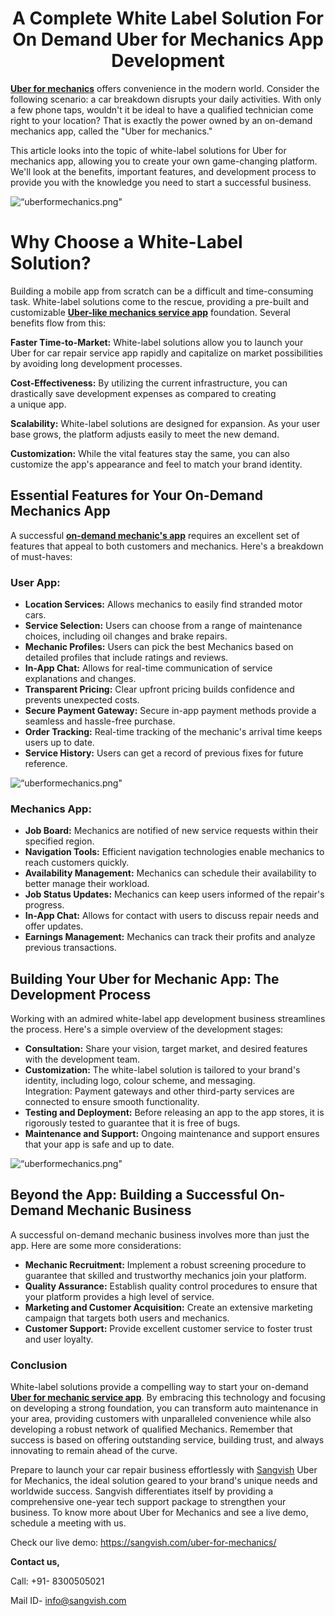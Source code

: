 <h1 align="center"> A Complete White Label Solution For On Demand Uber for Mechanics App Development </h1>


**[Uber for mechanics](https://sangvish.com/uber-for-mechanics/)** offers convenience in the modern world. Consider the following scenario: a car breakdown disrupts your daily activities. With only a few phone taps, wouldn't it be ideal to have a qualified technician come right to your location? That is exactly the power owned by an on-demand mechanics app, called the "Uber for mechanics."

This article looks into the topic of white-label solutions for Uber for mechanics app, allowing you to create your own game-changing platform. We'll look at the benefits, important features, and development process to provide you with the knowledge you need to start a successful business.

<div class="Box-sc-g0xbh4-0 iIZCet"><img alt=“uberformechanics.png" src="https://github.com/sangvishtechnologies/uber-for-mechanics/blob/main/images/uber-for-mechanics-sangvish.png" data-hpc="true" class="Box-sc-g0xbh4-0 kzRgrI"></div> 


# Why Choose a White-Label Solution?
Building a mobile app from scratch can be a difficult and time-consuming task. White-label solutions come to the rescue, providing a pre-built and customizable **[Uber-like mechanics service app](https://sangvish.com/uber-for-mechanics/)** foundation. Several benefits flow from this:

**Faster Time-to-Market:** White-label solutions allow you to launch your Uber for car repair service app rapidly and capitalize on market possibilities by avoiding long development processes.

**Cost-Effectiveness:** By utilizing the current infrastructure, you can drastically save development expenses as compared to creating a unique app.

**Scalability:** White-label solutions are designed for expansion. As your user base grows, the platform adjusts easily to meet the new demand.

**Customization:** While the vital features stay the same, you can also customize the app's appearance and feel to match your brand identity.

## Essential Features for Your On-Demand Mechanics App
A successful **[on-demand mechanic's app](https://sangvish.com/uber-for-mechanics/)**  requires an excellent set of features that appeal to both customers and mechanics. Here's a breakdown of must-haves:
### **User App:**
* **Location Services:** Allows mechanics to easily find stranded motor cars.
* **Service Selection:** Users can choose from a range of maintenance choices, including oil changes and brake repairs.
* **Mechanic Profiles:** Users can pick the best Mechanics based on detailed profiles that include ratings and reviews.
* **In-App Chat:** Allows for real-time communication of service explanations and changes.
* **Transparent Pricing:** Clear upfront pricing builds confidence and prevents unexpected costs.
* **Secure Payment Gateway:** Secure in-app payment methods provide a seamless and hassle-free purchase.
* **Order Tracking:** Real-time tracking of the mechanic's arrival time keeps users up to date.
* **Service History:** Users can get a record of previous fixes for future reference.

<div class="Box-sc-g0xbh4-0 iIZCet"><img alt=“uberformechanics.png" src="https://github.com/sangvishtechnologies/uber-for-mechanics/blob/main/images/uber-for-mechincs-app.png" data-hpc="true" class="Box-sc-g0xbh4-0 kzRgrI"></div> 

### **Mechanics App:**
* **Job Board:** Mechanics are notified of new service requests within their specified region.
* **Navigation Tools:** Efficient navigation technologies enable mechanics to reach customers quickly.
* **Availability Management:** Mechanics can schedule their availability to better manage their workload.
* **Job Status Updates:** Mechanics can keep users informed of the repair's progress.
* **In-App Chat:** Allows for contact with users to discuss repair needs and offer updates.
* **Earnings Management:** Mechanics can track their profits and analyze previous transactions.
## Building Your Uber for Mechanic App: The Development Process
Working with an admired white-label app development business streamlines the process. Here's a simple overview of the development stages:
* **Consultation:** Share your vision, target market, and desired features with the development team.
* **Customization:** The white-label solution is tailored to your brand's identity, including logo, colour scheme, and messaging.
Integration: Payment gateways and other third-party services are connected to ensure smooth functionality.
* **Testing and Deployment:** Before releasing an app to the app stores, it is rigorously tested to guarantee that it is free of bugs.
* **Maintenance and Support:** Ongoing maintenance and support ensures that your app is safe and up to date.

<div class="Box-sc-g0xbh4-0 iIZCet"><img alt=“uberformechanics.png" src="https://github.com/sangvishtechnologies/uber-for-mechanics/blob/main/images/uber-for-mechanics.png" data-hpc="true" class="Box-sc-g0xbh4-0 kzRgrI"></div> 


## Beyond the App: Building a Successful On-Demand Mechanic Business
A successful on-demand mechanic business involves more than just the app. Here are some more considerations:
* **Mechanic Recruitment:** Implement a robust screening procedure to guarantee that skilled and trustworthy mechanics join your platform.
* **Quality Assurance:** Establish quality control procedures to ensure that your platform provides a high level of service.
* **Marketing and Customer Acquisition:** Create an extensive marketing campaign that targets both users and mechanics.
* **Customer Support:** Provide excellent customer service to foster trust and user loyalty.
### Conclusion
White-label solutions provide a compelling way to start your on-demand **[Uber for mechanic service app](https://sangvish.com/uber-for-mechanics/)**. By embracing this technology and focusing on developing a strong foundation, you can transform auto maintenance in your area, providing customers with unparalleled convenience while also developing a robust network of qualified Mechanics. Remember that success is based on offering outstanding service, building trust, and always innovating to remain ahead of the curve.

Prepare to launch your car repair business effortlessly with [Sangvish](https://sangvish.com/) Uber for Mechanics, the ideal solution geared to your brand's unique needs and worldwide success. Sangvish differentiates itself by providing a comprehensive one-year tech support package to strengthen your business. To know more about Uber for Mechanics and see a live demo, schedule a meeting with us.

Check our live demo: https://sangvish.com/uber-for-mechanics/

**Contact us,**

Call: +91- 8300505021

Mail ID- info@sangvish.com
